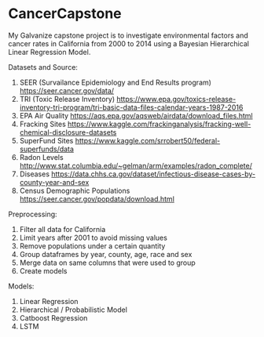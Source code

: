 # CancerCapstone

My Galvanize capstone project is to investigate environmental factors and cancer rates in California from 2000 to 2014 using a Bayesian Hierarchical Linear Regression Model.

Datasets and Source:
1) SEER (Survailance Epidemiology and End Results program)
    https://seer.cancer.gov/data/
2) TRI (Toxic Release Inventory)
    https://www.epa.gov/toxics-release-inventory-tri-program/tri-basic-data-files-calendar-years-1987-2016
3) EPA Air Quality
    https://aqs.epa.gov/aqsweb/airdata/download_files.html
4) Fracking Sites
    https://www.kaggle.com/frackinganalysis/fracking-well-chemical-disclosure-datasets
5) SuperFund Sites
    https://www.kaggle.com/srrobert50/federal-superfunds/data
6) Radon Levels
    http://www.stat.columbia.edu/~gelman/arm/examples/radon_complete/
7) Diseases
    https://data.chhs.ca.gov/dataset/infectious-disease-cases-by-county-year-and-sex
8) Census Demographic Populations
    https://seer.cancer.gov/popdata/download.html

Preprocessing:
1) Filter all data for California
2) Limit years after 2001 to avoid missing values
3) Remove populations under a certain quantity
4) Group dataframes by year, county, age, race and sex
5) Merge data on same columns that were used to group
6) Create models

Models:
1) Linear Regression
2) Hierarchical / Probabilistic Model
3) Catboost Regression
3) LSTM

